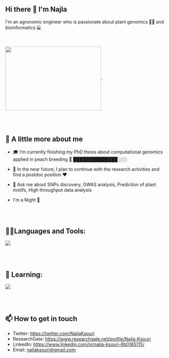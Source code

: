 ## Hi there 👋 I'm Najla 


I'm an agronomic engineer who is passionate about plant genomics 🌱🧬 and bioinformatics :computer:

<br/>  

<img align="center" width="300" height="200" src="https://raw.githubusercontent.com/lauragift21/lauragift21/master/code.gif">.

<br/>  
<br/>  

## 📖 A little more about me

- 🎓 I’m currently finishing my PhD thesis about computational genomics applied in peach breeding 🍑 ██████████████░░░

- 🎯 In the near future, I plan to continue with the research activities and find a postdoc position ❤️

- 💬 Ask me about SNPs discovery, GWAS analysis, Prediction of plant motifs, High throughput data analysis

- I'm a Night 🦉

 <br/>  
 <br/>  

## 👨‍💻Languages and Tools:

<p align="left">
    <a href="https://skillicons.dev">
    <img src="https://skillicons.dev/icons?i=git,github,css,html,docker,bash,,linux,r" />
    </a>
</p>
<br/>  
<br/>  

## 💬 Learning: 

<p align="left">
    <a href="https://skillicons.dev">
    <img src="https://skillicons.dev/icons?i=mysql,py" />
    </a>
</p>
<br/>  
<br/>

## 📫 How to get in touch


- Twitter: https://twitter.com/NajlaKsouri
- ResearchGate: https://www.researchgate.net/profile/Najla-Ksouri
- LinkedIn: https://www.linkedin.com/in/najla-ksouri-6b0165115/
- Email: najlaksouri@gmail.com
     
 <br/>  



<!--
**najlaksouri/najlaksouri** is a ✨ _special_ ✨ repository because its `README.md` (this file) appears on your GitHub profile.

Here are some ideas to get you started:

- 🔭 I’m currently working on ...
- 🌱 I’m currently learning ...
- 👯 I’m looking to collaborate on ...
- 🤔 I’m looking for help with ...
- 💬 Ask me about ...
- 📫 How to reach me: ...
- 😄 Pronouns: ...
- ⚡ Fun fact: ...
-->
